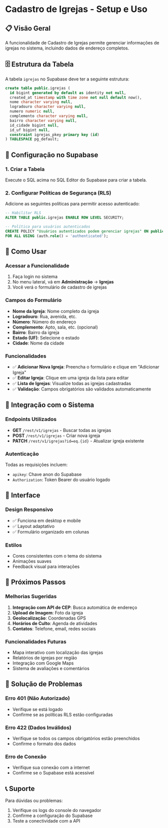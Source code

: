 # Cadastro de Igrejas - Setup e Uso

## 📋 Visão Geral

A funcionalidade de Cadastro de Igrejas permite gerenciar informações de igrejas no sistema, incluindo dados de endereço completos.

## 🗄️ Estrutura da Tabela

A tabela `igrejas` no Supabase deve ter a seguinte estrutura:

```sql
create table public.igrejas (
  id bigint generated by default as identity not null,
  created_at timestamp with time zone not null default now(),
  nome character varying null,
  logradouro character varying null,
  numero numeric null,
  complemento character varying null,
  bairro character varying null,
  id_cidade bigint null,
  id_uf bigint null,
  constraint igrejas_pkey primary key (id)
) TABLESPACE pg_default;
```

## 🔧 Configuração no Supabase

### 1. Criar a Tabela
Execute o SQL acima no SQL Editor do Supabase para criar a tabela.

### 2. Configurar Políticas de Segurança (RLS)
Adicione as seguintes políticas para permitir acesso autenticado:

```sql
-- Habilitar RLS
ALTER TABLE public.igrejas ENABLE ROW LEVEL SECURITY;

-- Política para usuários autenticados
CREATE POLICY "Usuários autenticados podem gerenciar igrejas" ON public.igrejas
FOR ALL USING (auth.role() = 'authenticated');
```

## 🎯 Como Usar

### Acessar a Funcionalidade
1. Faça login no sistema
2. No menu lateral, vá em **Administração** → **Igrejas**
3. Você verá o formulário de cadastro de igrejas

### Campos do Formulário
- **Nome da Igreja**: Nome completo da igreja
- **Logradouro**: Rua, avenida, etc.
- **Número**: Número do endereço
- **Complemento**: Apto, sala, etc. (opcional)
- **Bairro**: Bairro da igreja
- **Estado (UF)**: Selecione o estado
- **Cidade**: Nome da cidade

### Funcionalidades
- ✅ **Adicionar Nova Igreja**: Preencha o formulário e clique em "Adicionar Igreja"
- ✅ **Editar Igreja**: Clique em uma igreja da lista para editar
- ✅ **Lista de Igrejas**: Visualize todas as igrejas cadastradas
- ✅ **Validação**: Campos obrigatórios são validados automaticamente

## 🔄 Integração com o Sistema

### Endpoints Utilizados
- **GET** `/rest/v1/igrejas` - Buscar todas as igrejas
- **POST** `/rest/v1/igrejas` - Criar nova igreja
- **PATCH** `/rest/v1/igrejas?id=eq.{id}` - Atualizar igreja existente

### Autenticação
Todas as requisições incluem:
- `apikey`: Chave anon do Supabase
- `Authorization`: Token Bearer do usuário logado

## 🎨 Interface

### Design Responsivo
- ✅ Funciona em desktop e mobile
- ✅ Layout adaptativo
- ✅ Formulário organizado em colunas

### Estilos
- Cores consistentes com o tema do sistema
- Animações suaves
- Feedback visual para interações

## 🚀 Próximos Passos

### Melhorias Sugeridas
1. **Integração com API de CEP**: Busca automática de endereço
2. **Upload de Imagem**: Foto da igreja
3. **Geolocalização**: Coordenadas GPS
4. **Horários de Culto**: Agenda de atividades
5. **Contatos**: Telefone, email, redes sociais

### Funcionalidades Futuras
- Mapa interativo com localização das igrejas
- Relatórios de igrejas por região
- Integração com Google Maps
- Sistema de avaliações e comentários

## 🐛 Solução de Problemas

### Erro 401 (Não Autorizado)
- Verifique se está logado
- Confirme se as políticas RLS estão configuradas

### Erro 422 (Dados Inválidos)
- Verifique se todos os campos obrigatórios estão preenchidos
- Confirme o formato dos dados

### Erro de Conexão
- Verifique sua conexão com a internet
- Confirme se o Supabase está acessível

## 📞 Suporte

Para dúvidas ou problemas:
1. Verifique os logs do console do navegador
2. Confirme a configuração do Supabase
3. Teste a conectividade com a API 